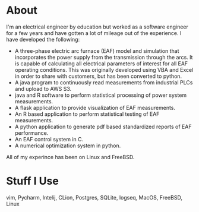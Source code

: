 # About
I'm an electrical engineer by education but worked as a software engineer for a few years and have gotten a lot of mileage out of the experience. I have developed the following:

- A three-phase electric arc furnace (EAF) model and simulation that incorporates the power supply from the transmission through the arcs. It is capable of calculating all electrical parameters of interest for all EAF operating conditions. This was originally developed using VBA and Excel in order to share with customers, but has been converted to python.
- A java program to continuously read measurements from industrial PLCs and upload to AWS S3.
- java and R software to perform statistical processing of power system measurements.
-  A flask application to provide visualization of EAF measurements.
-  An R based application to perform statistical testing of EAF measurements.
-  A python application to generate pdf based standardized reports of EAF performance.
-  An EAF control system in C.
-  A numerical optimization system in python.

All of my experince has been on Linux and FreeBSD.


# Stuff I Use
vim, Pycharm, Intelij, CLion, Postgres, SQLite, logseq, MacOS, FreeBSD, Linux

<!--
**steeljav/steeljav** is a ✨ _special_ ✨ repository because its `README.md` (this file) appears on your GitHub profile.

Here are some ideas to get you started:

- 🔭 I’m currently working on ...
- 🌱 I’m currently learning ...
- 👯 I’m looking to collaborate on ...
- 🤔 I’m looking for help with ...
- 💬 Ask me about ...
- 📫 How to reach me: ...
- 😄 Pronouns: ...
- ⚡ Fun fact: ...
-->
